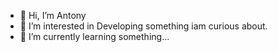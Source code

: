 - 👋 Hi, I’m Antony
- 👀 I’m interested in Developing something iam curious about.
- 🌱 I’m currently learning something...
